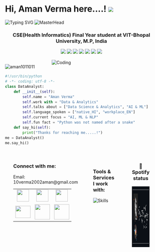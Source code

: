 
Hi, Aman Verma here....! ![](https://user-images.githubusercontent.com/18350557/176309783-0785949b-9127-417c-8b55-ab5a4333674e.gif) 
===================================================================================================================================




![Typing SVG](https://readme-typing-svg.demolab.com?font=Fira+Code&duration=5000&pause=1000&color=12236FF&width=435&lines=I+always+look+out+for+Data.)
![MasterHead](https://user-images.githubusercontent.com/10498744/210012254-234538ff-d198-48aa-8964-37e6fd45d227.gif)
<h3 align="center">CSE(Health Informatics) Final Year student at VIT-Bhopal University, M.P, India</h3>





<div align="center">
<img height="155em" src="https://github-profile-summary-cards.vercel.app/api/cards/profile-details?username=AMAN1011011&theme=radical">
<img height="155em" src="https://github-profile-summary-cards.vercel.app/api/cards/stats?username=AMAN1011011&theme=radical">
<img height="155em" src="https://github-profile-summary-cards.vercel.app/api/cards/repos-per-language?username=AMAN1011011&theme=radical">
<img height="160em" src="https://github-profile-summary-cards.vercel.app/api/cards/most-commit-language?username=AMAN1011011&theme=radical">
<img height="155em" src="https://github-profile-summary-cards.vercel.app/api/cards/productive-time?username=AMAN1011011&theme=radical&utcOffset=8">
<img height="166em" src="https://github-readme-stats.vercel.app/api?username=AMAN1011011&theme=radical&hide_border=false&include_all_commits=false&count_private=false">
<img height="166em" src="https://github-readme-streak-stats.herokuapp.com/?user=AMAN1011011&theme=radical">
</div><br>





<img align="right" alt="Coding" width="350" src="https://user-images.githubusercontent.com/5713670/87202985-820dcb80-c2b6-11ea-9f56-7ec461c497c3.gif">
<p align="left"> <img src="https://komarev.com/ghpvc/?username=aman1011011&label=Profile%20views&color=0e75b6&style=flat" alt="aman1011011" /> </p>






```python
#!/usr/bin/python
# -*- coding: utf-8 -*-
class DataAnalyst:
    def __init__(self):
        self.name = "Aman Verma"
        self.work with = "Data & Analytics"
        self.talks about = ["Data Science & Analytics", "AI & ML"]
        self.language_spoken = ["native_HI", "workplace_EN"]
        self.current focus = "AI, ML & NLP"
        self.fun fact = "Python was not named after a snake"
    def say_hi(self):
        print("Thanks for reaching me.....!")
me = DataAnalyst()
me.say_hi()
```



<table cellpadding="20" style="width: 100%; border-collapse: separate; border-spacing: 20px;">
    <tr>
        <!-- Connect with Me Section -->
        <td width="15%" valign="top" style="vertical-align: top; padding-right: 10px;">
            <h3>Connect with me:</h3>
            <p>Email: 10verma2002aman@gmail.com</p>
            <table style="width: 100%;">
                <tr>
                    <td style="text-align: center;"><a href="https://www.linkedin.com/in/amanv10/" target="_blank">
                        <img src="https://cdn-icons-png.flaticon.com/512/174/174857.png" height="40" width="40" />
                    </a></td>
                    <td style="text-align: center;"><a href="https://mail.google.com/mail/u/0/#inbox?compose=CllgCJfqchczDFGcNKzZPNJvptcsPmFzwNLcfCNfxjBpDsfLSxcQwtMLfxMRKhrmTdnDjpKGWJB" target="_blank">
                        <img src="https://cdn-icons-png.flaticon.com/512/281/281769.png" height="40" width="40" />
                    </a></td>
                    <td style="text-align: center;"><a href="https://www.instagram.com/amanverma.rar/?next=%2F" target="_blank">
                        <img src="https://upload.wikimedia.org/wikipedia/commons/thumb/e/e7/Instagram_logo_2016.svg/2048px-Instagram_logo_2016.svg.png" height="40" width="40" />
                    </a></td>
                </tr>
                <tr>
                    <td style="text-align: center;"><a href="https://www.youtube.com/@technostacks001" target="_blank">
                        <img src="https://upload.wikimedia.org/wikipedia/commons/e/ef/Youtube_logo.png?20220706172052" height="40" width="50" />
                    </a></td>
                    <td style="text-align: center;"><a href="https://github.com/AMAN1011011" target="_blank">
                        <img src="https://icon-library.com/images/github-icon-white/github-icon-white-5.jpg" height="50" width="50" />
                    </a></td>
                    <td style="text-align: center;"><a href="https://www.geeksforgeeks.org/user/aman1011011/" target="_blank">
                        <img src="https://img.icons8.com/?size=100&id=AbQBhN9v62Ob&format=png&color=000000" height="50" width="50" />
                    </a></td>
                </tr>
            </table>
        </td>
        <!-- Tools & Services Section -->
        <td width="30%" valign="top" style="padding: 20px; padding-left: 20px; padding-right: 20px;">
            <h3>Tools & Services I work with:</h3>
            <p>
                <img src="https://skillicons.dev/icons?i=py,mysql,cpp,r,tensorflow,bootstrap,sklearn,opencv,pytorch,raspberrypi,arduino,gcp,aws,mongodb,express,react,nodejs,docker,postman,git&perline=5" alt="Skills">
            </p>
        </td>
        <!-- Spotify Status Section -->
        <td width="10%" valign="top" align="center" style="padding-left: 10px; text-align: center;">
            <h3>🎵 Spotify status</h3>
            <p>
                <a href="https://open.spotify.com/album/29aSKB1qPEbN0Qf9OPSQpw">
                    <img src="https://github.com/AMAN1011011/AMAN1011011/blob/main/Beautiful%20Things.gif" width="300" height="200" alt="Now Playing">
                </a>
            </p>
        </td>
    </tr>
</table>
</div>



